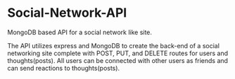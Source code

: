 # Social-Network-API
MongoDB based API for a social network like site.

The API utilizes express and MongoDB to create the back-end of a social networking site complete with POST, PUT, and DELETE routes for users and thoughts(posts). All users can be connected with other users as friends and can send reactions to thoughts(posts).
